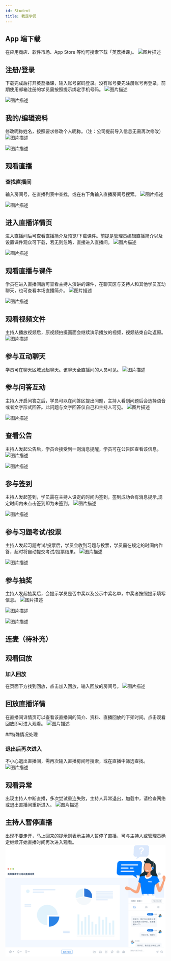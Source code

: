 ```yaml
---
id: Student
title: 我是学员
---
```


## **App 端下载**

在应用商店、软件市场、App Store 等均可搜索下载「英荔播课」。
![图片描述](/tfl/pictures/202003/tapd_51979952_1583217120_82.jpg)


## **注册/登录**
下载完成后打开英荔播课，输入账号密码登录。没有账号要先注册账号再登录，前期使用邮箱注册的学员需按照提示绑定手机号码。
![图片描述](/tfl/pictures/202003/tapd_51979952_1583115656_70.jpg)

 ![图片描述](/tfl/pictures/202003/tapd_51979952_1583135521_17.jpg)

## **我的/编辑资料**
修改昵称姓名，按照要求修改个人昵称。（注：公司提前导入信息无需再次修改）
![图片描述](/tfl/pictures/202003/tapd_51979952_1583223337_75.jpg)

![图片描述](/tfl/pictures/202003/tapd_51979952_1583117254_60.jpg)


## **观看直播**

### **查找直播间**
输入房间号，在直播列表中查找，或在右下角输入直播房间号搜索。
![图片描述](/tfl/pictures/202003/tapd_51979952_1583117816_37.jpg)

![图片描述](/tfl/pictures/202003/tapd_51979952_1583118283_12.jpg)


## **进入直播详情页**
进入直播间后可查看直播简介及预览/下载课件。前提是管理员编辑直播简介以及设置课件观众可下载，若无则忽略，直接进入直播间。
![图片描述](/tfl/pictures/202003/tapd_51979952_1583119101_55.jpg)

![图片描述](/tfl/pictures/202003/tapd_51979952_1583119500_30.jpg)


## **观看直播与课件**
学员在进入直播间后可查看主持人演讲的课件，在聊天区与支持人和其他学员互动聊天，也可查看本场直播简介。
![图片描述](/tfl/pictures/202003/tapd_51979952_1583119996_77.png)

![图片描述](/tfl/pictures/202003/tapd_51979952_1583120033_76.jpg)


## **观看视频文件**
主持人播放视频后，原视频拍摄画面会继续演示播放的视频，视频结束自动返原。
![图片描述](/tfl/pictures/202003/tapd_51979952_1583121516_62.jpg)


## **参与互动聊天**
学员可在聊天区域发起聊天。该聊天全直播间的人员可见。
![图片描述](/tfl/pictures/202003/tapd_51979952_1583121978_18.jpg)


## **参与问答互动**
主持人开启问答之后，学员可以在问答区提出问题，主持人看到问题后会选择语音或者文字形式回答。此问题与文字回答仅自己和主持人可见。
![图片描述](/tfl/pictures/202003/tapd_51979952_1583122600_96.jpg)

![图片描述](/tfl/pictures/202003/tapd_51979952_1583128196_83.jpg)


## **查看公告**
主持人发起公告后，学员会接受到一则消息提醒，学员可在公告区查看该信息。
![图片描述](/tfl/pictures/202003/tapd_51979952_1583129726_68.jpg)

![图片描述](/tfl/pictures/202003/tapd_51979952_1583130308_30.jpg)


## **参与签到**
主持人发起签到，学员需在主持人设定的时间内签到，签到成功会有消息提示,规定时间内未点击签到即为未签到。
![图片描述](/tfl/pictures/202003/tapd_51979952_1583130734_18.jpg)

![图片描述](/tfl/pictures/202003/tapd_51979952_1583130973_57.jpg)


## **参与习题考试/投票**
主持人发起习题考试/投票后，学员会收到习题与投票，学员需在规定的时间内作答，超时将自动提交考试/投票结果。
![图片描述](/tfl/pictures/202003/tapd_51979952_1583134050_61.jpg)

![图片描述](/tfl/pictures/202003/tapd_51979952_1583133051_16.jpg)


## **参与抽奖**
主持人发起抽奖后，会提示学员是否中奖以及公示中奖名单，中奖者按照提示填写信息。
![图片描述](/tfl/pictures/202003/tapd_51979952_1583137892_10.jpg)

![图片描述](/tfl/pictures/202003/tapd_51979952_1583133642_53.jpg)

![图片描述](/tfl/pictures/202003/tapd_51979952_1583133799_61.jpg) 


## **连麦（待补充）**


## **观看回放**

### **加入回放**
在页面下方找到回放，点击加入回放，输入回放的房间号。
![图片描述](/tfl/pictures/202003/tapd_51979952_1583134252_80.jpg)


## **回放直播详情**
在直播间详情页可以查看该直播间的简介、资料、直播回放的下架时间。点击观看回放即可进入观看。
![图片描述](/tfl/pictures/202003/tapd_51979952_1583134524_21.jpg)


##特殊情况处理
### **退出后再次进入**
不小心退出直播间，需再次输入直播房间号搜索，或在直播中筛选查找。
![图片描述](/tfl/pictures/202003/tapd_51979952_1583140140_57.jpg)


## **观看异常**
出现主持人中断直播，多次尝试重连失败，主持人异常退出，加载中，请检查网络或退出直播间重新进入。
 ![图片描述](/tfl/pictures/202003/tapd_51979952_1583134878_64.jpg)


## **主持人暂停直播**
出现不要走开，马上回来的提示则表示主持人暂停了直播，可与主持人或管理员确定继续开始直播时间再次进入观看。
![图片描述](../static/img/banner.png)